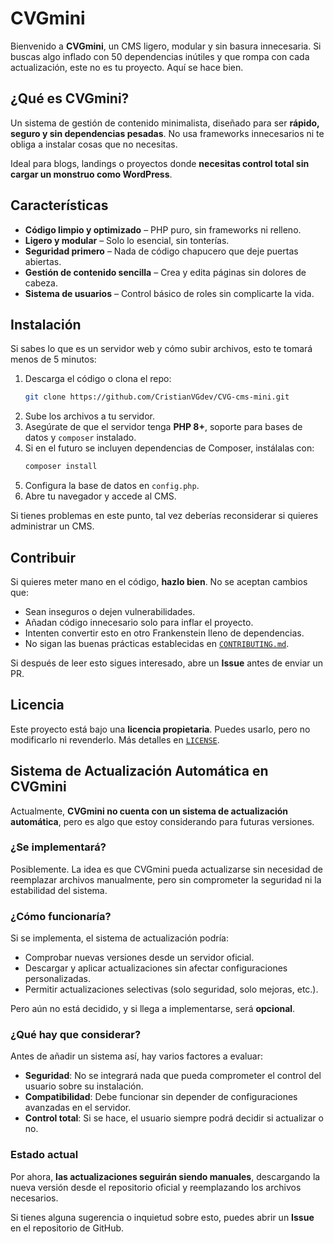# CVGmini  

Bienvenido a **CVGmini**, un CMS ligero, modular y sin basura innecesaria. Si buscas algo inflado con 50 dependencias inútiles y que rompa con cada actualización, este no es tu proyecto. Aquí se hace bien.  

## ¿Qué es CVGmini?  

Un sistema de gestión de contenido minimalista, diseñado para ser **rápido, seguro y sin dependencias pesadas**. No usa frameworks innecesarios ni te obliga a instalar cosas que no necesitas.  

Ideal para blogs, landings o proyectos donde **necesitas control total sin cargar un monstruo como WordPress**.  

## Características  

- **Código limpio y optimizado** – PHP puro, sin frameworks ni relleno.  
- **Ligero y modular** – Solo lo esencial, sin tonterías.  
- **Seguridad primero** – Nada de código chapucero que deje puertas abiertas.  
- **Gestión de contenido sencilla** – Crea y edita páginas sin dolores de cabeza.  
- **Sistema de usuarios** – Control básico de roles sin complicarte la vida.  

## Instalación  

Si sabes lo que es un servidor web y cómo subir archivos, esto te tomará menos de 5 minutos:  

1. Descarga el código o clona el repo:  
   ```bash
   git clone https://github.com/CristianVGdev/CVG-cms-mini.git
   ```  
2. Sube los archivos a tu servidor.  
3. Asegúrate de que el servidor tenga **PHP 8+**, soporte para bases de datos y `composer` instalado.  
4. Si en el futuro se incluyen dependencias de Composer, instálalas con:  
   ```bash
   composer install
   ```  
5. Configura la base de datos en `config.php`.  
6. Abre tu navegador y accede al CMS.  

Si tienes problemas en este punto, tal vez deberías reconsiderar si quieres administrar un CMS.  

## Contribuir  

Si quieres meter mano en el código, **hazlo bien**. No se aceptan cambios que:  

- Sean inseguros o dejen vulnerabilidades.  
- Añadan código innecesario solo para inflar el proyecto.  
- Intenten convertir esto en otro Frankenstein lleno de dependencias.  
- No sigan las buenas prácticas establecidas en [`CONTRIBUTING.md`](CONTRIBUTING.md).  

Si después de leer esto sigues interesado, abre un **Issue** antes de enviar un PR.  

## Licencia  

Este proyecto está bajo una **licencia propietaria**. Puedes usarlo, pero no modificarlo ni revenderlo. Más detalles en [`LICENSE`](LICENSE).  

## Sistema de Actualización Automática en CVGmini  

Actualmente, **CVGmini no cuenta con un sistema de actualización automática**, pero es algo que estoy considerando para futuras versiones.  

### ¿Se implementará?  

Posiblemente. La idea es que CVGmini pueda actualizarse sin necesidad de reemplazar archivos manualmente, pero sin comprometer la seguridad ni la estabilidad del sistema.  

### ¿Cómo funcionaría?  

Si se implementa, el sistema de actualización podría:  

- Comprobar nuevas versiones desde un servidor oficial.  
- Descargar y aplicar actualizaciones sin afectar configuraciones personalizadas.  
- Permitir actualizaciones selectivas (solo seguridad, solo mejoras, etc.).  

Pero aún no está decidido, y si llega a implementarse, será **opcional**.  

### ¿Qué hay que considerar?  

Antes de añadir un sistema así, hay varios factores a evaluar:  

- **Seguridad**: No se integrará nada que pueda comprometer el control del usuario sobre su instalación.  
- **Compatibilidad**: Debe funcionar sin depender de configuraciones avanzadas en el servidor.  
- **Control total**: Si se hace, el usuario siempre podrá decidir si actualizar o no.  

### Estado actual  

Por ahora, **las actualizaciones seguirán siendo manuales**, descargando la nueva versión desde el repositorio oficial y reemplazando los archivos necesarios.  

Si tienes alguna sugerencia o inquietud sobre esto, puedes abrir un **Issue** en el repositorio de GitHub.  
